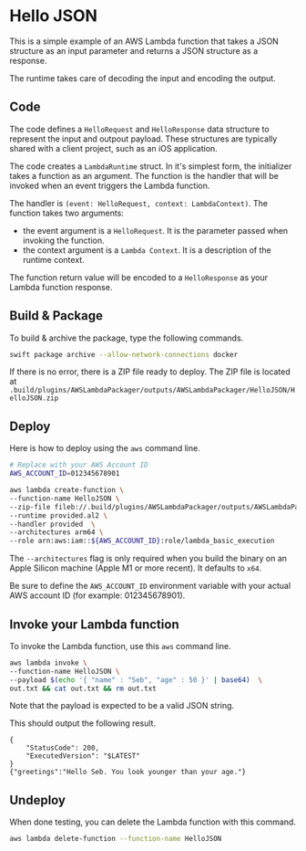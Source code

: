 # Hello JSON 

This is a simple example of an AWS Lambda function that takes a JSON structure as an input parameter and returns a JSON structure as a response.

The runtime takes care of decoding the input and encoding the output.

## Code 

The code defines a `HelloRequest` and `HelloResponse` data structure to represent the input and outpout payload. These structures are typically shared with a client project, such as an iOS application.

The code creates a `LambdaRuntime` struct. In it's simplest form, the initializer takes a function as an argument. The function is the handler that will be invoked when an event triggers the Lambda function.

The handler is `(event: HelloRequest, context: LambdaContext)`. The function takes two arguments:
- the event argument is a `HelloRequest`. It is the parameter passed when invoking the function.
- the context argument is a `Lambda Context`. It is a description of the runtime context.

The function return value will be encoded to a `HelloResponse` as your Lambda function response.

## Build & Package 

To build & archive the package, type the following commands.

```bash
swift package archive --allow-network-connections docker
```

If there is no error, there is a ZIP file ready to deploy. 
The ZIP file is located at `.build/plugins/AWSLambdaPackager/outputs/AWSLambdaPackager/HelloJSON/HelloJSON.zip`

## Deploy

Here is how to deploy using the `aws` command line.

```bash
# Replace with your AWS Account ID
AWS_ACCOUNT_ID=012345678901

aws lambda create-function \
--function-name HelloJSON \
--zip-file fileb://.build/plugins/AWSLambdaPackager/outputs/AWSLambdaPackager/HelloJSON/HelloJSON.zip \
--runtime provided.al2 \
--handler provided  \
--architectures arm64 \
--role arn:aws:iam::${AWS_ACCOUNT_ID}:role/lambda_basic_execution
```

The `--architectures` flag is only required when you build the binary on an Apple Silicon machine (Apple M1 or more recent). It defaults to `x64`.

Be sure to define the `AWS_ACCOUNT_ID` environment variable with your actual AWS account ID (for example: 012345678901).

## Invoke your Lambda function

To invoke the Lambda function, use this `aws` command line.

```bash
aws lambda invoke \
--function-name HelloJSON \
--payload $(echo '{ "name" : "Seb", "age" : 50 }' | base64)  \
out.txt && cat out.txt && rm out.txt
```

Note that the payload is expected to be a valid JSON string.

This should output the following result. 

```
{
    "StatusCode": 200,
    "ExecutedVersion": "$LATEST"
}
{"greetings":"Hello Seb. You look younger than your age."}
```

## Undeploy

When done testing, you can delete the Lambda function with this command.

```bash
aws lambda delete-function --function-name HelloJSON
```